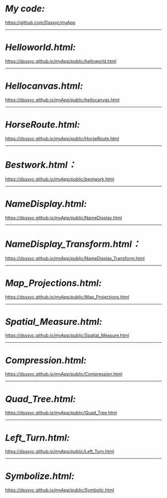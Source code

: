 **_My code:_**
==============
https://github.com/Dsssyc/myApp
***
**_Helloworld.html:_**
======================
https://dsssyc.github.io/myApp/public/helloworld.html
***
**_Hellocanvas.html:_**
=======================
https://dsssyc.github.io/myApp/public/hellocanvas.html
***
**_HorseRoute.html:_**
======================
https://dsssyc.github.io/myApp/public/HorseRoute.html
***
**_Bestwork.html：_**
=====================
https://dsssyc.github.io/myApp/public/bestwork.html
***
**_NameDisplay.html:_**
=======================
https://dsssyc.github.io/myApp/public/NameDisplay.html
***
**_NameDisplay_Transform.html：_**
==================================
https://dsssyc.github.io/myApp/public/NameDisplay_Transform.html
***
**_Map_Projections.html:_**
===========================
https://dsssyc.github.io/myApp/public/Map_Projections.html
***
**_Spatial_Measure.html:_**
===========================
https://dsssyc.github.io/myApp/public/Spatial_Measure.html
***
**_Compression.html:_**
===========================
https://dsssyc.github.io/myApp/public/Compression.html
***
**_Quad_Tree.html:_**
===========================
https://dsssyc.github.io/myApp/public/Quad_Tree.html
***
**_Left_Turn.html:_**
===========================
https://dsssyc.github.io/myApp/public/Left_Turn.html
***
**_Symbolize.html:_**
===========================
https://dsssyc.github.io/myApp/public/Symbolic.html

